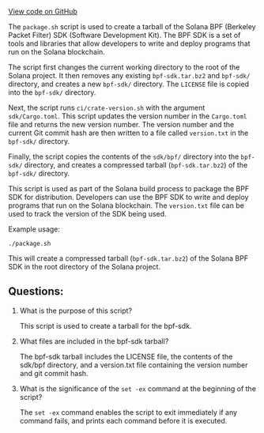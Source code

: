 
[View code on GitHub](https://github.com/solana-labs/solana/blob/master/sdk/bpf/scripts/package.sh)

The `package.sh` script is used to create a tarball of the Solana BPF (Berkeley Packet Filter) SDK (Software Development Kit). The BPF SDK is a set of tools and libraries that allow developers to write and deploy programs that run on the Solana blockchain. 

The script first changes the current working directory to the root of the Solana project. It then removes any existing `bpf-sdk.tar.bz2` and `bpf-sdk/` directory, and creates a new `bpf-sdk/` directory. The `LICENSE` file is copied into the `bpf-sdk/` directory.

Next, the script runs `ci/crate-version.sh` with the argument `sdk/Cargo.toml`. This script updates the version number in the `Cargo.toml` file and returns the new version number. The version number and the current Git commit hash are then written to a file called `version.txt` in the `bpf-sdk/` directory.

Finally, the script copies the contents of the `sdk/bpf/` directory into the `bpf-sdk/` directory, and creates a compressed tarball (`bpf-sdk.tar.bz2`) of the `bpf-sdk/` directory.

This script is used as part of the Solana build process to package the BPF SDK for distribution. Developers can use the BPF SDK to write and deploy programs that run on the Solana blockchain. The `version.txt` file can be used to track the version of the SDK being used. 

Example usage:
```
./package.sh
```
This will create a compressed tarball (`bpf-sdk.tar.bz2`) of the Solana BPF SDK in the root directory of the Solana project.
## Questions: 
 1. What is the purpose of this script?
    
    This script is used to create a tarball for the bpf-sdk.

2. What files are included in the bpf-sdk tarball?
    
    The bpf-sdk tarball includes the LICENSE file, the contents of the sdk/bpf directory, and a version.txt file containing the version number and git commit hash.

3. What is the significance of the `set -ex` command at the beginning of the script?
    
    The `set -ex` command enables the script to exit immediately if any command fails, and prints each command before it is executed.